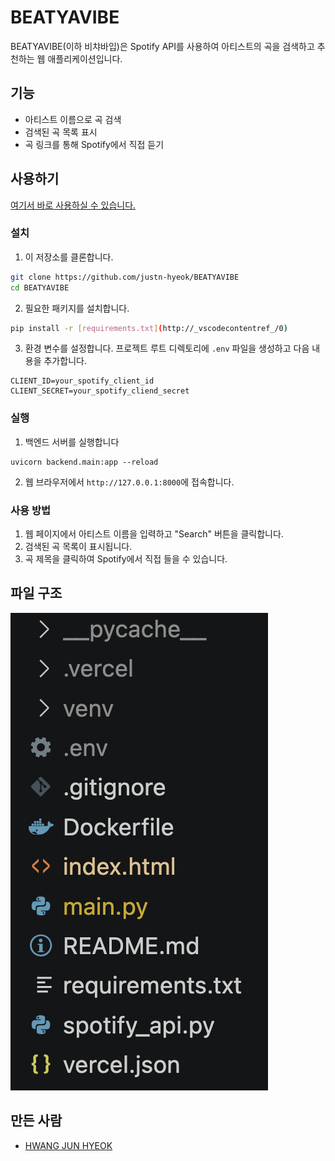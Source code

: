 # BEATYAVIBE
BEATYAVIBE(이하 비챠바입)은 Spotify API를 사용하여 아티스트의 곡을 검색하고 추천하는 웹 애플리케이션입니다.  

## 기능
- 아티스트 이름으로 곡 검색
- 검색된 곡 목록 표시
- 곡 링크를 통해 Spotify에서 직접 듣기

## 사용하기
[여기서 바로 사용하실 수 있습니다.](https://port-0-beatyavibe-m4zzgmuf7c4d0496.sel4.cloudtype.app)

### 설치

1. 이 저장소를 클론합니다.

```bash
git clone https://github.com/justn-hyeok/BEATYAVIBE
cd BEATYAVIBE
```

2. 필요한 패키지를 설치합니다.

```bash
pip install -r [requirements.txt](http://_vscodecontentref_/0)
```

3. 환경 변수를 설정합니다. 프로젝트 루트 디렉토리에 `.env` 파일을 생성하고 다음 내용을 추가합니다.

```
CLIENT_ID=your_spotify_client_id
CLIENT_SECRET=your_spotify_cliend_secret
```

### 실행

1. 백엔드 서버를 실행합니다

```
uvicorn backend.main:app --reload
```

2. 웹 브라우저에서 `http://127.0.0.1:8000`에 접속합니다.

### 사용 방법

1. 웹 페이지에서 아티스트 이름을 입력하고 "Search" 버튼을 클릭합니다.
2. 검색된 곡 목록이 표시됩니다.
3. 곡 제목을 클릭하여 Spotify에서 직접 들을 수 있습니다.

## 파일 구조

![](image.png)

## 만든 사람
- [HWANG JUN HYEOK](https://www.instagram.com/wnsgurjh_/)